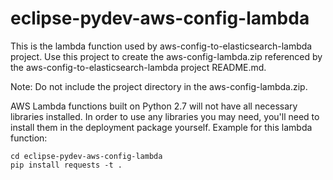 # eclipse-pydev-aws-config-lambda

This is the lambda function used by aws-config-to-elasticsearch-lambda project.  Use this project to create the aws-config-lambda.zip referenced by the aws-config-to-elasticsearch-lambda project README.md.

Note:  Do not include the project directory in the aws-config-lambda.zip.

AWS Lambda functions built on Python 2.7 will not have all necessary libraries installed.  In order to use any libraries you may need, you'll need to install them in the deployment package yourself.  Example for this lambda function:

```
cd eclipse-pydev-aws-config-lambda
pip install requests -t .
```
